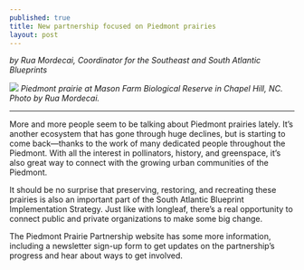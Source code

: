 ```yaml
---
published: true
title: New partnership focused on Piedmont prairies
layout: post
---
```


_by Rua Mordecai, Coordinator for the Southeast and South Atlantic Blueprints_

![]({{site.baseurl}}/images/MasonFarm_Mordecai2018_wide.jpg)
_Piedmont prairie at Mason Farm Biological Reserve in Chapel Hill, NC. Photo by Rua Mordecai._

----

More and more people seem to be talking about Piedmont prairies lately. It’s another ecosystem that has gone through huge declines, but is starting to come back—thanks to the work of many dedicated people throughout the Piedmont. With all the interest in pollinators, history, and greenspace, it’s also great way to connect with the growing urban communities of the Piedmont.

It should be no surprise that preserving, restoring, and recreating these prairies is also an important part of the South Atlantic Blueprint Implementation Strategy. Just like with longleaf, there’s a real opportunity to connect public and private organizations to make some big change.

<!--more-->

The Piedmont Prairie Partnership website has some more information, including a newsletter sign-up form to get updates on the partnership’s progress and hear about ways to get involved.
